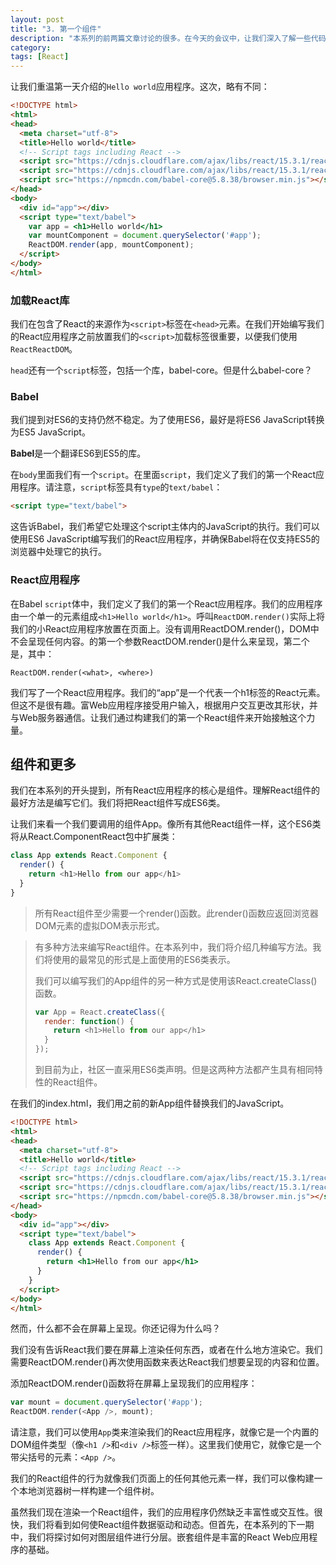 ```yaml
---
layout: post
title: "3. 第一个组件"
description: "本系列的前两篇文章讨论的很多。在今天的会议中，让我们深入了解一些代码，并编写我们的第一个React应用程序。"
category: 
tags: [React]
---
```


让我们重温第一天介绍的`Hello world`应用程序。这次，略有不同：

```html
<!DOCTYPE html>
<html>
<head>
  <meta charset="utf-8">
  <title>Hello world</title>
  <!-- Script tags including React -->
  <script src="https://cdnjs.cloudflare.com/ajax/libs/react/15.3.1/react.min.js"></script>
  <script src="https://cdnjs.cloudflare.com/ajax/libs/react/15.3.1/react-dom.min.js"></script>
  <script src="https://npmcdn.com/babel-core@5.8.38/browser.min.js"></script>
</head>
<body>
  <div id="app"></div>
  <script type="text/babel">
    var app = <h1>Hello world</h1>
    var mountComponent = document.querySelector('#app');
    ReactDOM.render(app, mountComponent);
  </script>
</body>
</html>
```

### 加载React库

我们在包含了React的来源作为`<script>`标签在`<head>`元素。在我们开始编写我们的React应用程序之前放置我们的`<script>`加载标签很重要，以便我们使用`ReactReactDOM`。

`head`还有一个`script`标签，包括一个库，babel-core。但是什么babel-core？

### Babel

我们提到对ES6的支持仍然不稳定。为了使用ES6，最好是将ES6 JavaScript转换为ES5 JavaScript。

**Babel**是一个翻译ES6到ES5的库。

在`body`里面我们有一个`script`。在里面`script`，我们定义了我们的第一个React应用程序。请注意，`script`标签具有`type`的`text/babel`：

```html
<script type="text/babel">
```

这告诉Babel，我们希望它处理这个script主体内的JavaScript的执行。我们可以使用ES6 JavaScript编写我们的React应用程序，并确保Babel将在仅支持ES5的浏览器中处理它的执行。

### React应用程序

在Babel `script`体中，我们定义了我们的第一个React应用程序。我们的应用程序由一个单一的元素组成`<h1>Hello world</h1>`。呼叫`ReactDOM.render()`实际上将我们的小React应用程序放置在页面上。没有调用ReactDOM.render()，DOM中不会呈现任何内容。的第一个参数ReactDOM.render()是什么来呈现，第二个是，其中：

```
ReactDOM.render(<what>, <where>)
```

我们写了一个React应用程序。我们的“app”是一个代表一个h1标签的React元素。但这不是很有趣。富Web应用程序接受用户输入，根据用户交互更改其形状，并与Web服务器通信。让我们通过构建我们的第一个React组件来开始接触这个力量。

## 组件和更多

我们在本系列的开头提到，所有React应用程序的核心是组件。理解React组件的最好方法是编写它们。我们将把React组件写成ES6类。

让我们来看一个我们要调用的组件App。像所有其他React组件一样，这个ES6类将从React.ComponentReact包中扩展类：

```javascript
class App extends React.Component {
  render() {
    return <h1>Hello from our app</h1>
  }
}
```

> 所有React组件至少需要一个render()函数。此render()函数应返回浏览器DOM元素的虚拟DOM表示形式。

> 有多种方法来编写React组件。在本系列中，我们将介绍几种编写方法。我们将使用的最常见的形式是上面使用的ES6类表示。
>
> 我们可以编写我们的App组件的另一种方式是使用该React.createClass()函数。
>
> ```javascript
> var App = React.createClass({
>   render: function() {
>     return <h1>Hello from our app</h1>
>   }
> });
> ```
>
> 到目前为止，社区一直采用ES6类声明。但是这两种方法都产生具有相同特性的React组件。

在我们的index.html，我们用之前的新App组件替换我们的JavaScript。

```html
<!DOCTYPE html>
<html>
<head>
  <meta charset="utf-8">
  <title>Hello world</title>
  <!-- Script tags including React -->
  <script src="https://cdnjs.cloudflare.com/ajax/libs/react/15.3.1/react.min.js"></script>
  <script src="https://cdnjs.cloudflare.com/ajax/libs/react/15.3.1/react-dom.min.js"></script>
  <script src="https://npmcdn.com/babel-core@5.8.38/browser.min.js"></script>
</head>
<body>
  <div id="app"></div>
  <script type="text/babel">
    class App extends React.Component {
      render() {
        return <h1>Hello from our app</h1>
      }
    }
  </script>
</body>
</html>
```

然而，什么都不会在屏幕上呈现。你还记得为什么吗？

我们没有告诉React我们要在屏幕上渲染任何东西，或者在什么地方渲染它。我们需要ReactDOM.render()再次使用函数来表达React我们想要呈现的内容和位置。

添加ReactDOM.render()函数将在屏幕上呈现我们的应用程序：

```javascript
var mount = document.querySelector('#app');
ReactDOM.render(<App />, mount);
```

请注意，我们可以使用`App`类来渲染我们的React应用程序，就像它是一个内置的DOM组件类型（像`<h1 />`和`<div />`标签一样）。这里我们使用它，就像它是一个带尖括号的元素：`<App />`。

我们的React组件的行为就像我们页面上的任何其他元素一样，我们可以像构建一个本地浏览器树一样构建一个组件树。

虽然我们现在渲染一个React组件，我们的应用程序仍然缺乏丰富性或交互性。很快，我们将看到如何使React组件数据驱动和动态。但首先，在本系列的下一期中，我们将探讨如何对图层组件进行分层。嵌套组件是丰富的React Web应用程序的基础。
